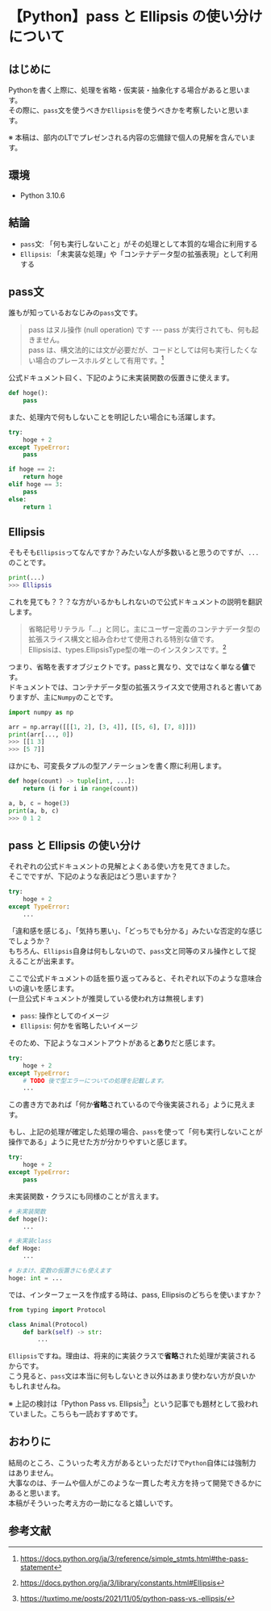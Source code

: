 # 【Python】pass と Ellipsis の使い分けについて

## はじめに

Pythonを書く上際に、処理を省略・仮実装・抽象化する場合があると思います。  
その際に、`pass`文を使うべきか`Ellipsis`を使うべきかを考察したいと思います。

※ 本稿は、部内のLTでプレゼンされる内容の忘備録で個人の見解を含んでいます。

## 環境

- Python 3.10.6

## 結論

- `pass`文: 「何も実行しないこと」がその処理として本質的な場合に利用する
- `Ellipsis`: 「未実装な処理」や「コンテナデータ型の拡張表現」として利用する

## pass文

誰もが知っているおなじみの`pass`文です。

> pass はヌル操作 (null operation) です --- pass が実行されても、何も起きません。  
> pass は、構文法的には文が必要だが、コードとしては何も実行したくない場合のプレースホルダとして有用です。[^1]

公式ドキュメント曰く、下記のように未実装関数の仮置きに使えます。

```py
def hoge():
    pass
```

また、処理内で何もしないことを明記したい場合にも活躍します。

```py
try:
    hoge + 2
except TypeError:
    pass
```

```py
if hoge == 2:
    return hoge
elif hoge == 3:
    pass
else:
    return 1
```

## Ellipsis

そもそも`Ellipsis`ってなんですか？みたいな人が多数いると思うのですが、`...`のことです。

```py
print(...)
>>> Ellipsis
```

これを見ても？？？な方がいるかもしれないので公式ドキュメントの説明を翻訳します。

> 省略記号リテラル「...」と同じ。主にユーザー定義のコンテナデータ型の拡張スライス構文と組み合わせて使用される特別な値です。  
> Ellipsisは、types.EllipsisType型の唯一のインスタンスです。[^2]

つまり、省略を表すオブジェクトです。passと異なり、文ではなく単なる**値**です。  
ドキュメントでは、コンテナデータ型の拡張スライス文で使用されると書いてありますが、主に`Numpy`のことです。

```py
import numpy as np

arr = np.array([[[1, 2], [3, 4]], [[5, 6], [7, 8]]])
print(arr[..., 0])
>>> [[1 3] 
>>> [5 7]]
```

ほかにも、可変長タプルの型アノテーションを書く際に利用します。

```py
def hoge(count) -> tuple[int, ...]:
    return (i for i in range(count))

a, b, c = hoge(3)
print(a, b, c)
>>> 0 1 2
```

## pass と Ellipsis の使い分け

それぞれの公式ドキュメントの見解とよくある使い方を見てきました。  
そこでですが、下記のような表記はどう思いますか？

```py
try:
    hoge + 2
except TypeError:
    ...
```

「違和感を感じる」、「気持ち悪い」、「どっちでも分かる」みたいな否定的な感じでしょうか？  
もちろん、`Ellipsis`自身は何もしないので、`pass`文と同等のヌル操作として捉えることが出来ます。

ここで公式ドキュメントの話を振り返ってみると、それぞれ以下のような意味合いの違いを感じます。  
(一旦公式ドキュメントが推奨している使われ方は無視します)

- `pass`: 操作としてのイメージ
- `Ellipsis`: 何かを省略したいイメージ

そのため、下記ようなコメントアウトがあると**あり**だと感じます。

```py
try:
    hoge + 2
except TypeError:
    # TODO 後で型エラーについての処理を記載します。
    ...
```

この書き方であれば「何か**省略**されているので今後実装される」ように見えます。  

もし、上記の処理が確定した処理の場合、`pass`を使って「何も実行しないことが操作である」ように見せた方が分かりやすいと感じます。

```py
try:
    hoge + 2
except TypeError:
    pass
```

未実装関数・クラスにも同様のことが言えます。  

```py
# 未実装関数
def hoge():
    ...

# 未実装class
def Hoge:
    ...

# おまけ、変数の仮置きにも使えます
hoge: int = ...
```

では、インターフェースを作成する時は、pass, Ellipsisのどちらを使いますか？

```py
from typing import Protocol

class Animal(Protocol)
    def bark(self) -> str:
        ...
```

`Ellipsis`ですね。理由は、将来的に実装クラスで**省略**された処理が実装されるからです。  
こう見ると、`pass`文は本当に何もしないとき以外はあまり使わない方が良いかもしれませんね。

※ 上記の検討は「Python Pass vs. Ellipsis[^3]」という記事でも題材として扱われていました。こちらも一読おすすめです。

## おわりに

結局のところ、こういった考え方があるといっただけで`Python`自体には強制力はありません。  
大事なのは、チームや個人がこのような一貫した考え方を持って開発できるかにあると思います。  
本稿がそういった考え方の一助になると嬉しいです。

## 参考文献

[^1]: https://docs.python.org/ja/3/reference/simple_stmts.html#the-pass-statement  
[^2]: https://docs.python.org/ja/3/library/constants.html#Ellipsis
[^3]: https://tuxtimo.me/posts/2021/11/05/python-pass-vs.-ellipsis/